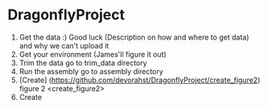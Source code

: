 # DragonflyProject
1. Get the data :) Good luck (Description on how and where to get data) and why we can't upload it
2. Get your environment (James'll figure it out)
3. Trim the data go to trim_data directory
4. Run the assembly go to assembly directory
5. [Create] (https://github.com/devorahst/DragonflyProject/create_figure2) figure 2 <create_figure2>
6. Create 
